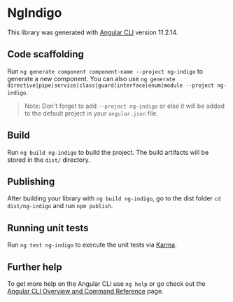 # NgIndigo

This library was generated with [Angular CLI](https://github.com/angular/angular-cli) version 11.2.14.

## Code scaffolding

Run `ng generate component component-name --project ng-indigo` to generate a new component. You can also use `ng generate directive|pipe|service|class|guard|interface|enum|module --project ng-indigo`.
> Note: Don't forget to add `--project ng-indigo` or else it will be added to the default project in your `angular.json` file. 

## Build

Run `ng build ng-indigo` to build the project. The build artifacts will be stored in the `dist/` directory.

## Publishing

After building your library with `ng build ng-indigo`, go to the dist folder `cd dist/ng-indigo` and run `npm publish`.

## Running unit tests

Run `ng test ng-indigo` to execute the unit tests via [Karma](https://karma-runner.github.io).

## Further help

To get more help on the Angular CLI use `ng help` or go check out the [Angular CLI Overview and Command Reference](https://angular.io/cli) page.
